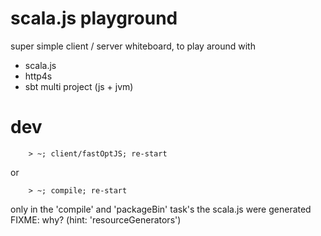 # scala.js playground

super simple client / server whiteboard, to play around with 
  
  * scala.js
  * http4s
  * sbt multi project (js + jvm)


# dev

        > ~; client/fastOptJS; re-start
or       

        > ~; compile; re-start
        
only in the 'compile' and 'packageBin' task's the scala.js were generated FIXME: why? (hint: 'resourceGenerators')

